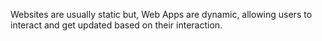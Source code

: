 Websites are usually static but, Web Apps are dynamic, allowing users to interact and get updated based on their interaction.
